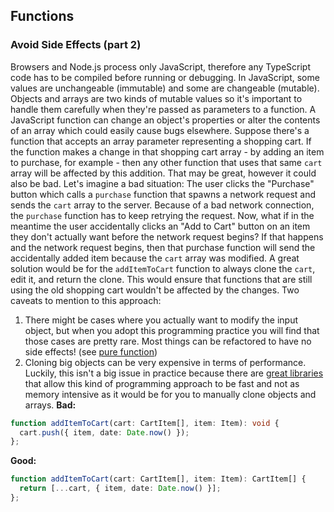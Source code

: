 ## Functions
### Avoid Side Effects \(part 2\)

Browsers and Node.js process only JavaScript, therefore any TypeScript code has to be compiled before running or debugging.  In JavaScript, some values are unchangeable \(immutable\) and some are changeable \(mutable\). Objects and arrays are two kinds of mutable values so it's important to handle them carefully when they're passed as parameters to a function. A JavaScript function can change an object's properties or alter the contents of an array which could easily cause bugs elsewhere.
Suppose there's a function that accepts an array parameter representing a shopping cart. If the function makes a change in that shopping cart array - by adding an item to purchase, for example - then any other function that uses that same `cart` array will be affected by this addition. That may be great, however it could also be bad. Let's imagine a bad situation:
The user clicks the "Purchase" button which calls a `purchase` function that spawns a network request and sends the `cart` array to the server. Because of a bad network connection, the `purchase` function has to keep retrying the request. Now, what if in the meantime the user accidentally clicks an "Add to Cart" button on an item they don't actually want before the network request begins? If that happens and the network request begins, then that purchase function will send the accidentally added item because the `cart` array was modified.
A great solution would be for the `addItemToCart` function to always clone the `cart`, edit it, and return the clone. This would ensure that functions that are still using the old shopping cart wouldn't be affected by the changes.
Two caveats to mention to this approach:
1. There might be cases where you actually want to modify the input object, but when you adopt this programming practice you will find that those cases are pretty rare. Most things can be refactored to have no side effects! \(see [pure function](https://en.wikipedia.org/wiki/Pure_function)\)
2. Cloning big objects can be very expensive in terms of performance. Luckily, this isn't a big issue in practice because there are [great libraries](https://facebook.github.io/immutable-js/) that allow this kind of programming approach to be fast and not as memory intensive as it would be for you to manually clone objects and arrays.
**Bad:**
```ts
function addItemToCart(cart: CartItem[], item: Item): void {
  cart.push({ item, date: Date.now() });
};
```
**Good:**
```ts
function addItemToCart(cart: CartItem[], item: Item): CartItem[] {
  return [...cart, { item, date: Date.now() }];
};
```
